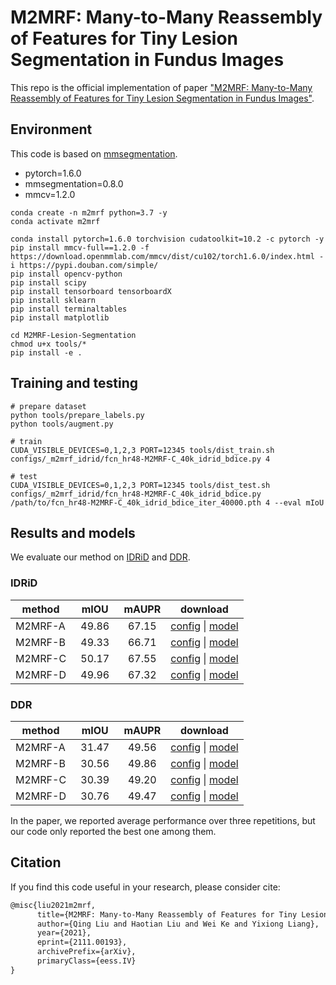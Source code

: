# M2MRF: Many-to-Many Reassembly of Features for Tiny Lesion Segmentation in Fundus Images

This repo is the official implementation of paper ["M2MRF: Many-to-Many Reassembly of Features for Tiny Lesion Segmentation in Fundus Images"](https://arxiv.org/abs/2111.00193v2).

<!-- ## Introduction -->

## Environment

This code is based on [mmsegmentation](https://github.com/open-mmlab/mmsegmentation).

-   pytorch=1.6.0
-   mmsegmentation=0.8.0
-   mmcv=1.2.0

```
conda create -n m2mrf python=3.7 -y
conda activate m2mrf

conda install pytorch=1.6.0 torchvision cudatoolkit=10.2 -c pytorch -y
pip install mmcv-full==1.2.0 -f https://download.openmmlab.com/mmcv/dist/cu102/torch1.6.0/index.html -i https://pypi.douban.com/simple/
pip install opencv-python
pip install scipy
pip install tensorboard tensorboardX
pip install sklearn
pip install terminaltables
pip install matplotlib

cd M2MRF-Lesion-Segmentation
chmod u+x tools/*
pip install -e .
```

## Training and testing

```
# prepare dataset
python tools/prepare_labels.py
python tools/augment.py

# train
CUDA_VISIBLE_DEVICES=0,1,2,3 PORT=12345 tools/dist_train.sh configs/_m2mrf_idrid/fcn_hr48-M2MRF-C_40k_idrid_bdice.py 4

# test
CUDA_VISIBLE_DEVICES=0,1,2,3 PORT=12345 tools/dist_test.sh configs/_m2mrf_idrid/fcn_hr48-M2MRF-C_40k_idrid_bdice.py /path/to/fcn_hr48-M2MRF-C_40k_idrid_bdice_iter_40000.pth 4 --eval mIoU
```

## Results and models

We evaluate our method on [IDRiD](https://ieee-dataport.org/open-access/indian-diabetic-retinopathy-image-dataset-idrid) and [DDR](https://github.com/nkicsl/DDR-dataset).

### IDRiD

| method  | &nbsp;&nbsp;mIOU&nbsp;&nbsp; | mAUPR | download                                                                                                                                                       |
| ------- | :--------------------------: | :---: | -------------------------------------------------------------------------------------------------------------------------------------------------------------- |
| M2MRF-A |            49.86             | 67.15 | [config](configs/m2mrf/fcn_hr48-M2MRF-A_40k_idrid_bdice.py) &#124; [model](https://drive.google.com/file/d/1rRN4-X0HDwa0srJaEKodzyQOOxuYLXaQ/view?usp=sharing) |
| M2MRF-B |            49.33             | 66.71 | [config](configs/m2mrf/fcn_hr48-M2MRF-B_40k_idrid_bdice.py) &#124; [model](https://drive.google.com/file/d/1rRN4-X0HDwa0srJaEKodzyQOOxuYLXaQ/view?usp=sharing) |
| M2MRF-C |            50.17             | 67.55 | [config](configs/m2mrf/fcn_hr48-M2MRF-C_40k_idrid_bdice.py) &#124; [model](https://drive.google.com/file/d/11YoorrgNds960WTNypDs4qissjgoLZd1/view?usp=sharing) |
| M2MRF-D |            49.96             | 67.32 | [config](configs/m2mrf/fcn_hr48-M2MRF-D_40k_idrid_bdice.py) &#124; [model](https://drive.google.com/file/d/1LkwmrtHEuahCMR1dJxSBPfiUCPf4uZDz/view?usp=sharing) |

### DDR

| method  | &nbsp;&nbsp;mIOU&nbsp;&nbsp; | mAUPR | download                                                                                                                                                     |
| ------- | :--------------------------: | :---: | ------------------------------------------------------------------------------------------------------------------------------------------------------------ |
| M2MRF-A |            31.47             | 49.56 | [config](configs/m2mrf/fcn_hr48-M2MRF-A_60k_ddr_bdice.py) &#124; [model](https://drive.google.com/file/d/1HhZ5Ur3ZT-28nUzQRWjtlh5b1Cy4b9Lb/view?usp=sharing) |
| M2MRF-B |            30.56             | 49.86 | [config](configs/m2mrf/fcn_hr48-M2MRF-B_60k_ddr_bdice.py) &#124; [model](https://drive.google.com/file/d/1tza-ck_gX7k654FY6YVT71Pp4NIrEeHK/view?usp=sharing) |
| M2MRF-C |            30.39             | 49.20 | [config](configs/m2mrf/fcn_hr48-M2MRF-C_60k_ddr_bdice.py) &#124; [model](https://drive.google.com/file/d/1wFd6a4boC541ORL1Lz04t0MJsvf_8Skz/view?usp=sharing) |
| M2MRF-D |            30.76             | 49.47 | [config](configs/m2mrf/fcn_hr48-M2MRF-D_60k_ddr_bdice.py) &#124; [model](https://drive.google.com/file/d/1Evbixr3V6GTACCo48xdb4tbe95BFNCm3/view?usp=sharing) |

In the paper, we reported average performance over three repetitions, but our code only reported the best one among them.

## Citation

If you find this code useful in your research, please consider cite:

```latex
@misc{liu2021m2mrf,
      title={M2MRF: Many-to-Many Reassembly of Features for Tiny Lesion Segmentation in Fundus Images},
      author={Qing Liu and Haotian Liu and Wei Ke and Yixiong Liang},
      year={2021},
      eprint={2111.00193},
      archivePrefix={arXiv},
      primaryClass={eess.IV}
}
```
